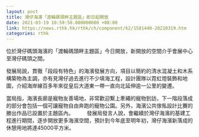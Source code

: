 ```yaml
---
layout: post
title: 灣仔海濱「渡輪碼頭畔主題區」即日起開放
date: 2021-03-19 10:59:58.000000000 +08:00
link: https://news.rthk.hk/rthk/ch/component/k2/1581440-20210319.htm
categories: rthk
---
```


位於灣仔碼頭海濱的「渡輪碼頭畔主題區」今日開放，新開放的空間介乎會展中心至灣仔碼頭之間。

發展局說，貫徹「段段有特色」的海濱發展方向，項目以簡約的清水混凝土和木系構築物為主調，亦有見灣仔過去進行不少填海工程，設計團隊以霓虹燈裝飾和地圖，介紹海岸線百多年來從皇后大道東一帶一直向北延伸逾一公里的變遷。

當局指，海濱長廊是寵物友善場地，非常歡迎繫上牽繩的寵物到訪，下一階段落成的部分會包括一個可讓寵物自由奔跑的寵物公園。另外，海濱公共傢俬設計比賽的勝出作品已設置於主題區內。
　　 
發展局發言人說，會繼續於灣仔海濱的基建工程進行期間，逐步開放更多海濱空間，預計到今年底至明年初，灣仔海濱新落成的休憩用地將達45000平方米。

